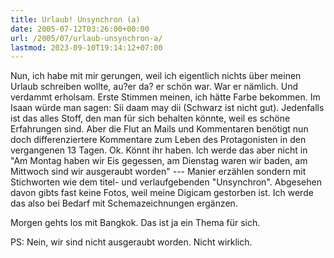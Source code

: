 ```yaml
---
title: Urlaub! Unsynchron (a)
date: 2005-07-12T03:26:00+00:00
url: /2005/07/urlaub-unsynchron-a/
lastmod: 2023-09-10T19:14:12+07:00
---
```

Nun, ich habe mit mir gerungen, weil ich eigentlich nichts über meinen Urlaub schreiben wollte, au?er da? er schön war. War er nämlich. Und verdammt erholsam. Erste Stimmen meinen, ich hätte Farbe bekommen. Im Isaan würde man sagen: Sii daam may dii (Schwarz ist nicht gut). Jedenfalls ist das alles Stoff, den man für sich behalten könnte, weil es schöne Erfahrungen sind. Aber die Flut an Mails und Kommentaren benötigt nun doch differenziertere Kommentare zum Leben des Protagonisten in den vergangenen 13 Tagen. Ok. Könnt ihr haben. Ich werde das aber nicht in "Am Montag haben wir Eis gegessen, am Dienstag waren wir baden, am Mittwoch sind wir ausgeraubt worden" --- Manier erzählen sondern mit Stichworten wie dem titel- und verlaufgebenden "Unsynchron". Abgesehen davon gibts fast keine Fotos, weil meine Digicam gestorben ist. Ich werde das also bei Bedarf mit Schemazeichnungen ergänzen.

Morgen gehts los mit Bangkok. Das ist ja ein Thema für sich.

PS: Nein, wir sind nicht ausgeraubt worden. Nicht wirklich.
